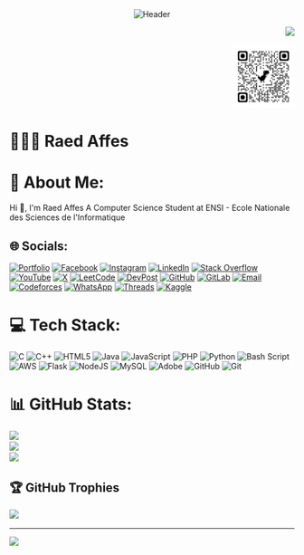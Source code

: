   <center><img alt="Header" src="https://github.com/RaedAffes/RaedAffes/blob/main/photo.png?raw=true"/></center>   

<p align="right"> 
   <a href="https://raedaffes.github.io/">
     <img src="https://img.shields.io/badge/Visit-My%20Portfolio-blue?style=for-the-badge&logo=github" />
   </a>     
 </p>    
  
 <p align="right">
   <img src="code.png" alt="My Portfolio QR Code" width="110"/>
 </p>  
 
# 🧑🏻‍💻 Raed Affes

# 💫 About Me:
Hi 👋, I'm  Raed Affes A Computer Science Student at ENSI - Ecole Nationale des Sciences de l'Informatique


## 🌐 Socials:
[![Portfolio](https://img.shields.io/badge/Portfolio-121212?logo=githubpages&logoColor=white)](https://raedaffes.github.io)
[![Facebook](https://img.shields.io/badge/Facebook-%231877F2.svg?logo=Facebook&logoColor=white)](https://www.facebook.com/raed.affes)
[![Instagram](https://img.shields.io/badge/Instagram-%23E4405F.svg?logo=Instagram&logoColor=white)](https://instagram.com/raed.affes)
[![LinkedIn](https://img.shields.io/badge/LinkedIn-%230077B5.svg?logo=linkedin&logoColor=white)](https://www.linkedin.com/in/raed-affes/)
[![Stack Overflow](https://img.shields.io/badge/-StackOverflow-FE7A16?logo=stack-overflow&logoColor=white)](https://stackoverflow.com/users/30160819/raed-affes)
[![YouTube](https://img.shields.io/badge/YouTube-%23FF0000.svg?logo=YouTube&logoColor=white)](https://www.youtube.com/@RaedAffes)
[![X](https://img.shields.io/badge/X-000000?logo=Twitter&logoColor=white)](https://twitter.com/raed_affes)
[![LeetCode](https://img.shields.io/badge/LeetCode-FFA116?logo=leetcode&logoColor=white)](https://leetcode.com/u/Raed-Affes/)
[![DevPost](https://img.shields.io/badge/DevPost-000000?logo=Devpost&logoColor=white)](https://devpost.com/Raed-Affes/achievements)
[![GitHub](https://img.shields.io/badge/GitHub-181717?logo=github&logoColor=white)](https://github.com/RaedAffes?tab=repositories)
[![GitLab](https://img.shields.io/badge/GitLab-330F63?logo=gitlab&logoColor=white)](https://gitlab.com/RaedAffes)
[![Email](https://img.shields.io/badge/Email-D14836?logo=gmail&logoColor=white)](mailto:raedaffes@gmail.com)
[![Codeforces](https://img.shields.io/badge/Codeforces-1F8ACF?logo=codeforces&logoColor=white)](https://codeforces.com/profile/Raed_Affes)
[![WhatsApp](https://img.shields.io/badge/WhatsApp-25D366?logo=whatsapp&logoColor=white)](https://wa.me/21697924400)
[![Threads](https://img.shields.io/badge/Threads-%23E8E8E8.svg?logo=threads&logoColor=black)](https://www.threads.net/@raed.affes)
[![Kaggle](https://img.shields.io/badge/Kaggle-20BEFF?logo=kaggle&logoColor=white)](https://www.kaggle.com/raedaffes)




# 💻 Tech Stack:
![C](https://img.shields.io/badge/c-%2300599C.svg?style=for-the-badge&logo=c&logoColor=white) ![C++](https://img.shields.io/badge/c++-%2300599C.svg?style=for-the-badge&logo=c%2B%2B&logoColor=white) ![HTML5](https://img.shields.io/badge/html5-%23E34F26.svg?style=for-the-badge&logo=html5&logoColor=white) ![Java](https://img.shields.io/badge/java-%23ED8B00.svg?style=for-the-badge&logo=openjdk&logoColor=white) ![JavaScript](https://img.shields.io/badge/javascript-%23323330.svg?style=for-the-badge&logo=javascript&logoColor=%23F7DF1E) ![PHP](https://img.shields.io/badge/php-%23777BB4.svg?style=for-the-badge&logo=php&logoColor=white) ![Python](https://img.shields.io/badge/python-3670A0?style=for-the-badge&logo=python&logoColor=ffdd54) ![Bash Script](https://img.shields.io/badge/bash_script-%23121011.svg?style=for-the-badge&logo=gnu-bash&logoColor=white) ![AWS](https://img.shields.io/badge/AWS-%23FF9900.svg?style=for-the-badge&logo=amazon-aws&logoColor=white) ![Flask](https://img.shields.io/badge/flask-%23000.svg?style=for-the-badge&logo=flask&logoColor=white) ![NodeJS](https://img.shields.io/badge/node.js-6DA55F?style=for-the-badge&logo=node.js&logoColor=white) ![MySQL](https://img.shields.io/badge/mysql-4479A1.svg?style=for-the-badge&logo=mysql&logoColor=white) ![Adobe](https://img.shields.io/badge/adobe-%23FF0000.svg?style=for-the-badge&logo=adobe&logoColor=white) ![GitHub](https://img.shields.io/badge/github-%23121011.svg?style=for-the-badge&logo=github&logoColor=white) ![Git](https://img.shields.io/badge/git-%23F05033.svg?style=for-the-badge&logo=git&logoColor=white)
# 📊 GitHub Stats:
![](https://github-readme-stats.vercel.app/api?username=RaedAffes&theme=dark&hide_border=false&include_all_commits=true&count_private=true)<br/>
![](https://nirzak-streak-stats.vercel.app/?user=Raed-Affes&theme=dark&hide_border=false)<br/>
![](https://github-readme-stats.vercel.app/api/top-langs/?username=RaedAffes&theme=dark&hide_border=false&include_all_commits=true&count_private=true&layout=compact)

## 🏆 GitHub Trophies
![](https://github-profile-trophy.vercel.app/?username=RaedAffes&theme=default&no-frame=false&no-bg=true&margin-w=4)

---
[![](https://visitcount.itsvg.in/api?id=Raed-Affes&icon=0&color=0)](https://visitcount.itsvg.in)

<!-- Proudly created with GPRM ( https://gprm.itsvg.in ) -->
